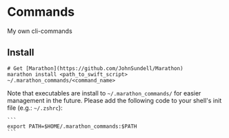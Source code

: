 # Commands

My own cli-commands

## Install

```
# Get [Marathon](https://github.com/JohnSundell/Marathon)
marathon install <path_to_swift_script> ~/.marathon_commands/<command_name>
```

Note that executables are install to `~/.marathon_commands/` for easier management in the future. Please add the following code to your shell's init file (e.g.: `~/.zshrc`):

    ```
    export PATH=$HOME/.marathon_commands:$PATH
    ```